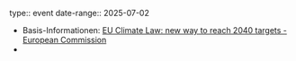 type:: event
date-range:: 2025-07-02

- Basis-Informationen: [EU Climate Law: new way to reach 2040 targets - European Commission](https://commission.europa.eu/news-and-media/news/eu-climate-law-new-way-reach-2040-targets-2025-07-02_en "EU Climate Law: new way to reach 2040 targets - European Commission")
-